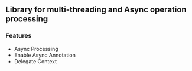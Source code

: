 

## Library for multi-threading and Async operation processing

### Features

- Async Processing 
- Enable Async Annotation
- Delegate Context 
